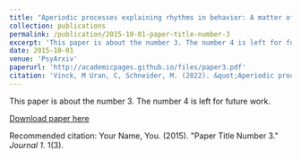 ```yaml
---
title: "Aperiodic processes explaining rhythms in behavior: A matter of false detection or definition?"
collection: publications
permalink: /publication/2015-10-01-paper-title-number-3
excerpt: 'This paper is about the number 3. The number 4 is left for future work.'
date: 2015-10-01
venue: 'PsyArxiv'
paperurl: 'http://academicpages.github.io/files/paper3.pdf'
citation: 'Vinck, M Uran, C, Schneider, M. (2022). &quot;Aperiodic processes explaining rhythms in behavior: A matter of false detection or definition?.&quot; <i>PsyArxiv</i>. 1(3).'
---
```

This paper is about the number 3. The number 4 is left for future work.

[Download paper here](http://academicpages.github.io/files/paper3.pdf)

Recommended citation: Your Name, You. (2015). "Paper Title Number 3." <i>Journal 1</i>. 1(3).
